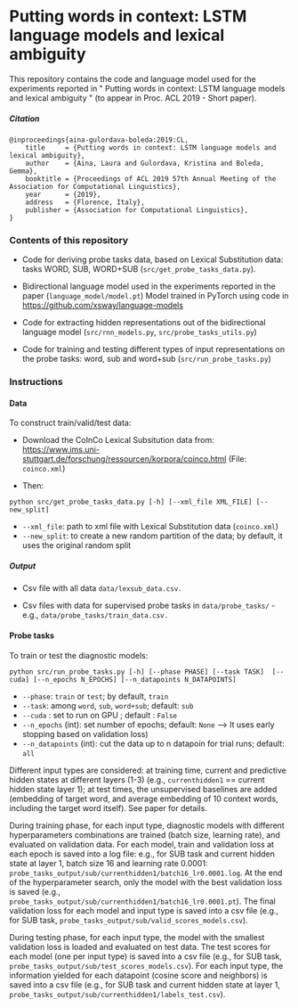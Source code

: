 # Putting words in context: LSTM language models and lexical ambiguity

This repository contains the code and language model used for the experiments reported in " Putting words in context: LSTM language models and lexical ambiguity " (to appear in Proc. ACL 2019 - Short paper). 

##### Citation

```
@inproceedings{aina-gulordava-boleda:2019:CL,
    title     = {Putting words in context: LSTM language models and lexical ambiguity},
    author    = {Aina, Laura and Gulordava, Kristina and Boleda, Gemma},
    booktitle = {Proceedings of ACL 2019 57th Annual Meeting of the Association for Computational Linguistics},
    year      = {2019},
    address   = {Florence, Italy},
    publisher = {Association for Computational Linguistics},
}
```

### Contents of this repository
* Code for deriving probe tasks data, based on Lexical Substitution data: tasks WORD, SUB, WORD+SUB (`src/get_probe_tasks_data.py`). 

* Bidirectional language model used in the experiments reported in the paper (`language_model/model.pt`)
Model trained in PyTorch using code in https://github.com/xsway/language-models 

* Code for extracting hidden representations out of the bidirectional language model (`src/rnn_models.py`, `src/probe_tasks_utils.py`) 

* Code for training and testing different types of input representations on the probe tasks: word, sub and word+sub 
(`src/run_probe_tasks.py`)

### Instructions

#### Data

To construct train/valid/test data: 

* Download the CoInCo Lexical Subsitution data from:
https://www.ims.uni-stuttgart.de/forschung/ressourcen/korpora/coinco.html (File: `coinco.xml`)

* Then: 

```
python src/get_probe_tasks_data.py [-h] [--xml_file XML_FILE] [--new_split]
```

* `--xml_file`: path to xml file with Lexical Substitution data (`coinco.xml`)
* `--new_split`: to create a new random partition of the data; by default, it uses the original random split

##### Output

* Csv file with all data `data/lexsub_data.csv.`

* Csv files with data for supervised probe tasks in `data/probe_tasks/` - e.g., `data/probe_tasks/train_data.csv.`

 #### Probe tasks
 
To train or test the diagnostic models:

```
python src/run_probe_tasks.py [-h] [--phase PHASE] [--task TASK]  [--cuda] [--n_epochs N_EPOCHS] [--n_datapoints N_DATAPOINTS] 
```
* `--phase`: `train` or `test`; by default, `train`
* `--task`: among `word`, `sub`, `word+sub`; default: `sub`
* `--cuda` : set to run on GPU ; default : `False`
* `--n_epochs` (int): set number of epochs; default: `None` -->  It uses early stopping based on validation loss)
* `--n_datapoints` (int): cut the data up to n datapoin for trial runs; default: `all`

Different input types are considered: at training time, current and predictive hidden states at different layers (1-3) (e.g., `currenthidden1` == current hidden state layer 1); at test times, the unsupervised baselines are added (embedding of target word, and average embedding of 10 context words, including the target word itself). See paper for details.

During training phase, for each input type, diagnostic models with different hyperparameters combinations are trained (batch size, learning rate), and evaluated on validation data. For each model, train and validation loss at each epoch is saved into a log file: e.g., for SUB task and current hidden state at layer 1, batch size 16 and learning rate 0.0001: `probe_tasks_output/sub/currenthidden1/batch16_lr0.0001.log`. At the end of the hyperparameter search, only the model with the best validation loss is saved (e.g., `probe_tasks_output/sub/currenthidden1/batch16_lr0.0001.pt`). The final validation loss for each model and input type is saved into a csv file (e.g., for SUB task, `probe_tasks_output/sub/valid_scores_models.csv`).

During testing phase, for each input type, the model with the smallest validation loss is loaded and evaluated on test data. The test scores for each model (one per input type) is saved into a csv file (e.g., for SUB task, `probe_tasks_output/sub/test_scores_models.csv`).  For each input type, the information yielded for each datapoint (cosine score and neighbors) is saved into a csv file (e.g., for SUB task and current hidden state at layer 1, `probe_tasks_output/sub/currenthidden1/labels_test.csv`). 

